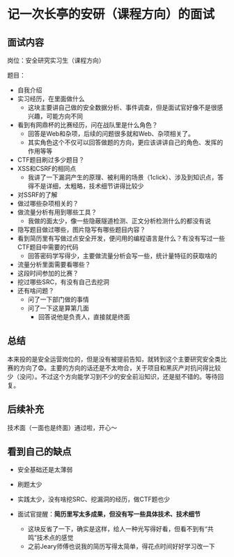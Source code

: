 # 记一次长亭的安研（课程方向）的面试



## 面试内容

岗位：安全研究实习生（课程方向）

题目：

-   自我介绍
-   实习经历，在里面做什么
    -   这块主要讲自己做的安全数据分析、事件调查，但是面试官好像不是很感兴趣，可能方向不同
-   看到有网鼎杯的比赛经历，问在战队里是什么角色？
    -   回答是Web和杂项，后续的问题很多就和Web、杂项相关了。
    -   其实角色这个不仅可以回答做题的方向，更应该讲讲自己的角色、发挥的作用等等
-   CTF题目刷过多少题目？
-   XSS和CSRF的相同点
    -   我讲了一下漏洞产生的原理、被利用的场景（1click）、涉及到知识点，答得不是详细，太粗略，技术细节讲得比较少
-   对SSRF的了解
-   做过哪些杂项相关的？
-   做流量分析有用到哪些工具？
    -   我做的面太少，像一些隐蔽隧道检测、正文分析检测什么的都没有说
-   隐写题目做过哪些，图片隐写有哪些题目内容？
-   看到简历里有写做过点安全开发，便问用的编程语言是什么？有没有写过一些CTF题目中需要的代码
    -   回答密码学写得少，主要做流量分析会写一些，统计量特征的获取啥的
-   流量分析里面需要看哪些？
-   这段时间参加的比赛？
-   挖过哪些SRC，有没有自己去挖洞
-   还有啥问题？
    -   问了一下部门做的事情
    -   问了一下这是算第几面
        -   回答说他是负责人，直接就是终面



## 总结

本来投的是安全运营岗位的，但是没有被提前告知，就转到这个主要研究安全类比赛的方向了😨。主要的方向的话还是不太吻合，关于项目和黑灰产对抗问得比较少（没问）。不过这个方向能学习到不少的安全前沿知识，还是挺不错的。等待回复。



## 后续补充

技术面（一面也是终面）通过啦，开心～



## 看到自己的缺点

-   安全基础还是太薄弱
-   刷题太少
-   实践太少，没有啥挖SRC、挖漏洞的经历，做CTF题也少

-   面试官提醒：**简历里写太多成果，但没有写一些具体技术、技术细节**
    -   这块反省了一下，确实是这样，给人一种光写得好看，但看不到有“共鸣”技术点的感觉
    -   之前Jeary师傅也说我的简历写得太简单，得花点时间好好学习改一下

